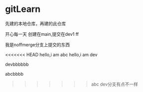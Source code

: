 # gitLearn
先建的本地仓库，再建的此仓库
 
开心每一天
创建在main,提交在dev1 
ff
 
我是noffmerge分支上提交的东西

<<<<<<< HEAD
hello,i am abc 
hello,i am dev




devbbbbbb 


abcbbbb
>>>>>>> abc
dev分支有点不一样
